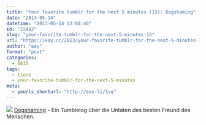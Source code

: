```yaml
---
title: "Your favorite tumblr for the next 5 minutes (13): Dogshaming"
date: "2013-05-14"
datetime: "2013-05-14 12:04:46"
id: "22482"
slug: "your-favorite-tumblr-for-the-next-5-minutes-13"
url: "https://eay.cc/2013/your-favorite-tumblr-for-the-next-5-minutes-13/"
author: "eay"
format: "post"
categories:
  - 0815
tags:
  - tiere
  - your-favorite-tumblr-for-the-next-5-minutes
meta:
  - yourls_shorturl: "http://eay.li/1vq"
---
```


![](https://eay.cc/uploads/2013/dogshaming.jpg) [Dogshaming](http://dogshaming.tumblr.com/) - Ein Tumblelog über die Untaten des besten Freund des Menschen.
